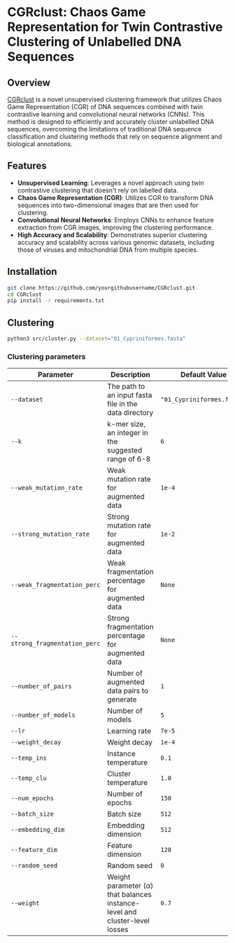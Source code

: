 # CGRclust: Chaos Game Representation for Twin Contrastive  Clustering of Unlabelled DNA Sequences

## Overview
[CGRclust](https://arxiv.org/abs/2407.02538) is a novel unsupervised clustering framework that utilizes Chaos Game Representation (CGR) of DNA sequences combined with twin contrastive learning and convolutional neural networks (CNNs). This method is designed to efficiently and accurately cluster unlabelled DNA sequences, overcoming the limitations of traditional DNA sequence classification and clustering methods that rely on sequence alignment and biological annotations.



## Features
- **Unsupervised Learning**: Leverages a novel approach using twin contrastive clustering that doesn't rely on labelled data.
- **Chaos Game Representation (CGR)**: Utilizes CGR to transform DNA sequences into two-dimensional images that are then used for clustering.
- **Convolutional Neural Networks**: Employs CNNs to enhance feature extraction from CGR images, improving the clustering performance.
- **High Accuracy and Scalability**: Demonstrates superior clustering accuracy and scalability across various genomic datasets, including those of viruses and mitochondrial DNA from multiple species.

## Installation

```bash
git clone https://github.com/yourgithubusername/CGRclust.git
cd CGRclust
pip install -r requirements.txt
```

## Clustering
```bash
python3 src/cluster.py --dataset="01_Cypriniformes.fasta"
```

### Clustering parameters

| Parameter                     | Description                                              | Default Value               |
|-------------------------------|----------------------------------------------------------|-----------------------------|
| `--dataset`                   | The path to an input fasta file in the data directory                | `"01_Cypriniformes.fasta"`  |
| `--k`                         | k-mer size, an integer in the suggested range of 6-8                       | `6`                         |
| `--weak_mutation_rate`        | Weak mutation rate for augmented data                    | `1e-4`                      |
| `--strong_mutation_rate`      | Strong mutation rate for augmented data                  | `1e-2`                      |
| `--weak_fragmentation_perc`   | Weak fragmentation percentage for augmented data         | `None`                      |
| `--strong_fragmentation_perc` | Strong fragmentation percentage for augmented data       | `None`                      |
| `--number_of_pairs`           | Number of augmented data pairs to generate               | `1`                         |
| `--number_of_models`          | Number of models                                         | `5`                         |
| `--lr`                        | Learning rate                                            | `7e-5`                      |
| `--weight_decay`              | Weight decay                                             | `1e-4`                      |
| `--temp_ins`                  | Instance temperature                                     | `0.1`                       |
| `--temp_clu`                  | Cluster temperature                                      | `1.0`                       |
| `--num_epochs`                | Number of epochs                                         | `150`                       |
| `--batch_size`                | Batch size                                               | `512`                       |
| `--embedding_dim`             | Embedding dimension                                      | `512`                       |
| `--feature_dim`               | Feature dimension                                        | `128`                       |
| `--random_seed`               | Random seed                                              | `0`                         |
| `--weight`                    | Weight parameter ($\alpha$) that balances instance-level and cluster-level losses                                                 | `0.7`                       |
